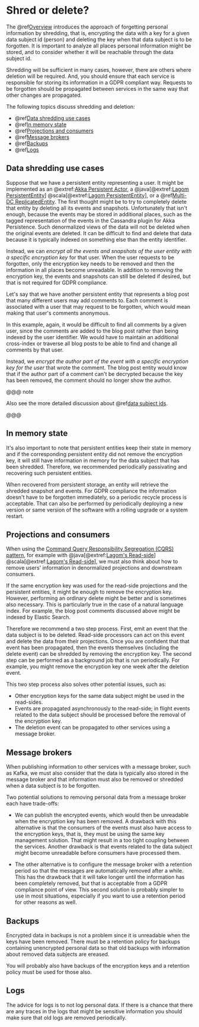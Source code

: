 # Shred or delete?

The @ref[Overview](./index.md) introduces the approach of forgetting personal information by shredding, that is, encrypting the data with a key for a
given data subject id (person) and deleting the key when that data subject is to be forgotten. It is important to analyze all places personal information might be stored, and to consider whether it will be reachable through the data subject id. 

Shredding will be sufficient in many cases, however, there are others where deletion will be required. And, you should ensure that each service is responsible for storing its information in a GDPR compliant way. Requests to be forgotten should be propagated between services in the same way that other changes are propagated.

The following topics discuss shredding and deletion:

- @ref[Data shredding use cases](#data-shredding-use-cases)
- @ref[In memory state](#in-memory-state)
- @ref[Projections and consumers](#projections-and-consumers)
- @ref[Message brokers](#message-brokers)
- @ref[Backups](#backups)
- @ref[Logs](#logs)



## Data shredding use cases

Suppose that we have a persistent entity representing a user. It might be implemented as an
@extref:[Akka Persistent Actor](akka:persistence.html), a
@java[@extref:[Lagom PersistentEntity](lagom:java/PersistentEntity.html)]
@scala[@extref:[Lagom PersistentEntity](lagom:scala/PersistentEntity.html)], or a
@ref[Multi-DC ReplicatedEntity](../persistence-dc/index.md). The first thought might be to try to
completely delete that entity by deleting all its events and snapshots. Unfortunately that isn't enough, because
the events may be stored in additional places, such as the tagged representation of the events in the Cassandra plugin
for Akka Persistence. Such denormalized views of the data will not be deleted when the original events are deleted.
It can be difficult to find and delete that data because it is typically indexed on something else than the entity
identifier.

Instead, we can *encrypt all the events and snapshots of the user entity with a specific encryption key* for
that user. When the user requests to be forgotten, only the encryption key needs to be removed and then
the information in all places become unreadable. In addition to removing the encryption key, the events and snapshots can still be deleted if desired, but that is
not required for GDPR compliance.

Let's say that we have another persistent entity that represents a blog post that many different users may add
comments to. Each comment is associated with a user that may request to be forgotten, which would mean making that user's comments anonymous.

In this example, again, it would be difficult to find all comments by a given user, since the comments are added to
the blog post rather than being indexed by the user identifier. We would have to maintain an additional
cross-index or traverse all blog posts to be able to find and change all comments by that user.

Instead, we *encrypt the author part of the event with a specific encryption key for the user* that
wrote the comment. The blog post entity would know that if the author part of a comment can't be decrypted because the key has
been removed, the comment should no longer show the author.

@@@ note

Also see the more detailed discussion about @ref[data subject ids](./data-subject-id.md).

@@@

## In memory state

It's also important to note that persistent entities keep their state in memory and if the corresponding persistent entity did not remove the encryption key, it will still have information in memory for the data subject that has been shredded. Therefore, we recommended periodically passivating and recovering
such persistent entities. 

When recovered from persistent storage, an entity will retrieve the shredded snapshot and events. For GDPR compliance the information doesn't have to be forgotten immediately, so a periodic recycle
process is acceptable. That can also be performed by periodically deploying a new version or same version of the software
with a rolling upgrade or a system restart.

## Projections and consumers

When using the [Command Query Responsibility Segregation (CQRS) pattern](https://msdn.microsoft.com/en-us/library/jj591573.aspx),
for example with @java[@extref:[Lagom's Read-side](lagom:java/ReadSide.html)]
@scala[@extref:[Lagom's Read-side](lagom:scala/ReadSide.html)], we must also
think about how to remove users' information in denormalized projections and downstream consumers.

If the same encryption key was used for the read-side projections and the 
persistent entities, it might be enough to remove the encryption key. However, performing an ordinary delete
might be better and is sometimes also necessary. This is particularly true in the case of a natural language index. For
example, the blog post comments discussed above might be indexed by Elastic Search.

Therefore we recommend a two step process. First, emit an event that the data subject is to be deleted. Read-side
processors can act on this event and delete the data from their projections. Once you are confident that that event
has been propagated, then the events themselves (including the delete event) can be shredded by removing the
encryption key. The second step can be performed as a background job that is run periodically. For example, you might remove the
encryption key one week after the deletion event.

This two step process also solves other potential issues, such as:

* Other encryption keys for the same data subject might be used in the read-sides.
* Events are propagated asynchronously to the read-side; in flight events related to the data subject
  should be processed before the removal of the encryption key.
* The deletion event can be propagated to other services using a message broker.

## Message brokers

When publishing information to other services with a message broker, such as Kafka, we must also consider
that the data is typically also stored in the message broker and that information must also be removed or shredded
when a data subject is to be forgotten.

Two potential solutions to removing personal data from a message broker each have trade-offs:

- We can publish the encrypted events, which
would then be unreadable when the encryption key has been removed. A drawback with this alternative
is that the consumers of the events must also have access to the encryption keys, that is, they must be using the same
key management solution. That might result in a too tight coupling between the services. Another drawback
is that events related to the data subject might become unreadable before consumers have processed them.

- The other alternative is to configure the message broker with a retention period so that the messages
are automatically removed after a while. This has the drawback that it will take longer until the
information has been completely removed, but that is acceptable from a GDPR compliance point of view.
This second solution is probably simpler to use in most situations, especially if you want
to use a retention period for other reasons as well.

## Backups

Encrypted data in backups is not a problem since it is unreadable when the keys have been removed. There must be
a retention policy for backups containing unencrypted personal data so that old backups with information about
removed data subjects are ereased.

You will probably also have backups of the encryption keys and a retention policy must be used for those also.

## Logs

The advice for logs is to not log personal data. If there is a chance that there are any traces in the
logs that might be sensitive information you should make sure that old logs are removed periodically.


